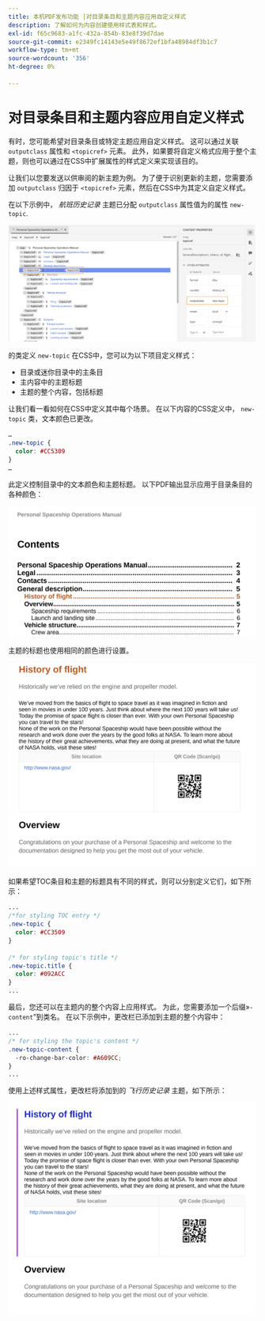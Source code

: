 ```yaml
---
title: 本机PDF发布功能 |对目录条目和主题内容应用自定义样式
description: 了解如何为内容创建使用样式表和样式。
exl-id: f65c9683-a1fc-432a-854b-83e8f39d7dae
source-git-commit: e2349fc14143e5e49f8672ef1bfa48984df3b1c7
workflow-type: tm+mt
source-wordcount: '356'
ht-degree: 0%

---
```


# 对目录条目和主题内容应用自定义样式

有时，您可能希望对目录条目或特定主题应用自定义样式。 这可以通过关联 `outputclass` 属性和 `<topicref>` 元素。 此外，如果要将自定义格式应用于整个主题，则也可以通过在CSS中扩展属性的样式定义来实现该目的。

让我们以您要发送以供审阅的新主题为例。 为了便于识别更新的主题，您需要添加 `outputclass` 归因于 `<topicref>` 元素，然后在CSS中为其定义自定义样式。

在以下示例中， *航班历史记录* 主题已分配 `outputclass` 属性值为的属性 `new-topic`.

<img src="./assets/new-topic-attribute-in-map.png" width="500">

的类定义 `new-topic` 在CSS中，您可以为以下项目定义样式：
* 目录或迷你目录中的主条目
* 主内容中的主题标题
* 主题的整个内容，包括标题

让我们看一看如何在CSS中定义其中每个场景。 在以下内容的CSS定义中， `new-topic` 类，文本颜色已更改。

```css
…
.new-topic {
  color: #CC5309
}
…
```

此定义控制目录中的文本颜色和主题标题。 以下PDF输出显示应用于目录条目的各种颜色：

<img src="./assets/pdf-output-toc-entry.jpg" width="500">

主题的标题也使用相同的颜色进行设置。

<img src="./assets/pdf-output-topic-title.jpg" width="500">

如果希望TOC条目和主题的标题具有不同的样式，则可以分别定义它们，如下所示：

```css
...
/*for styling TOC entry */
.new-topic {
  color: #CC3509
}

/* for styling topic's title */
.new-topic.title {
  color: #092ACC
}
...
```

最后，您还可以在主题内的整个内容上应用样式。 为此，您需要添加一个后缀»`-content`”到类名。 在以下示例中，更改栏已添加到主题的整个内容中：

```css
...
/* for styling the topic's content */
.new-topic-content {
  -ro-change-bar-color: #A609CC;
}
...
```

使用上述样式属性，更改栏将添加到的 *飞行历史记录* 主题，如下所示：

<img src="./assets/pdf-output-topic-content.jpg" width="500">
